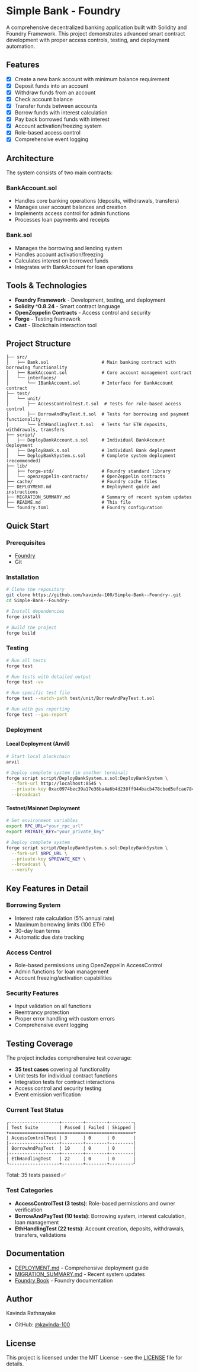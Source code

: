 # Simple Bank - Foundry

A comprehensive decentralized banking application built with Solidity and Foundry Framework. This project demonstrates advanced smart contract development with proper access controls, testing, and deployment automation.

## Features

- [x] Create a new bank account with minimum balance requirement
- [x] Deposit funds into an account
- [x] Withdraw funds from an account
- [x] Check account balance
- [x] Transfer funds between accounts
- [x] Borrow funds with interest calculation
- [x] Pay back borrowed funds with interest
- [x] Account activation/freezing system
- [x] Role-based access control
- [x] Comprehensive event logging

## Architecture

The system consists of two main contracts:

### BankAccount.sol

- Handles core banking operations (deposits, withdrawals, transfers)
- Manages user account balances and creation
- Implements access control for admin functions
- Processes loan payments and receipts

### Bank.sol

- Manages the borrowing and lending system
- Handles account activation/freezing
- Calculates interest on borrowed funds
- Integrates with BankAccount for loan operations

## Tools & Technologies

- **Foundry Framework** - Development, testing, and deployment
- **Solidity ^0.8.24** - Smart contract language
- **OpenZeppelin Contracts** - Access control and security
- **Forge** - Testing framework
- **Cast** - Blockchain interaction tool

## Project Structure

```
├── src/
│   ├── Bank.sol                    # Main banking contract with borrowing functionality
│   ├── BankAccount.sol             # Core account management contract
│   └── interfaces/
│       └── IBankAccount.sol        # Interface for BankAccount contract
├── test/
│   └── unit/
│       ├── AccessControlTest.t.sol  # Tests for role-based access control
│       ├── BorrowAndPayTest.t.sol  # Tests for borrowing and payment functionality
│       └── EthHandlingTest.t.sol   # Tests for ETH deposits, withdrawals, transfers
├── script/
│   ├── DeployBankAccount.s.sol     # Individual BankAccount deployment
│   ├── DeployBank.s.sol            # Individual Bank deployment
│   └── DeployBankSystem.s.sol      # Complete system deployment (recommended)
├── lib/
│   ├── forge-std/                  # Foundry standard library
│   └── openzeppelin-contracts/     # OpenZeppelin contracts
├── cache/                          # Foundry cache files
├── DEPLOYMENT.md                   # Deployment guide and instructions
├── MIGRATION_SUMMARY.md            # Summary of recent system updates
├── README.md                       # This file
└── foundry.toml                    # Foundry configuration
```

## Quick Start

### Prerequisites

- [Foundry](https://book.getfoundry.sh/getting-started/installation)
- Git

### Installation

```bash
# Clone the repository
git clone https://github.com/kavinda-100/Simple-Bank--Foundry-.git
cd Simple-Bank--Foundry-

# Install dependencies
forge install

# Build the project
forge build
```

### Testing

```bash
# Run all tests
forge test

# Run tests with detailed output
forge test -vv

# Run specific test file
forge test --match-path test/unit/BorrowAndPayTest.t.sol

# Run with gas reporting
forge test --gas-report
```

### Deployment

#### Local Deployment (Anvil)

```bash
# Start local blockchain
anvil

# Deploy complete system (in another terminal)
forge script script/DeployBankSystem.s.sol:DeployBankSystem \
  --fork-url http://localhost:8545 \
  --private-key 0xac0974bec39a17e36ba4a6b4d238ff944bacb478cbed5efcae784d7bf4f2ff80 \
  --broadcast
```

#### Testnet/Mainnet Deployment

```bash
# Set environment variables
export RPC_URL="your_rpc_url"
export PRIVATE_KEY="your_private_key"

# Deploy complete system
forge script script/DeployBankSystem.s.sol:DeployBankSystem \
  --fork-url $RPC_URL \
  --private-key $PRIVATE_KEY \
  --broadcast \
  --verify
```

## Key Features in Detail

### Borrowing System

- Interest rate calculation (5% annual rate)
- Maximum borrowing limits (100 ETH)
- 30-day loan terms
- Automatic due date tracking

### Access Control

- Role-based permissions using OpenZeppelin AccessControl
- Admin functions for loan management
- Account freezing/activation capabilities

### Security Features

- Input validation on all functions
- Reentrancy protection
- Proper error handling with custom errors
- Comprehensive event logging

## Testing Coverage

The project includes comprehensive test coverage:

- **35 test cases** covering all functionality
- Unit tests for individual contract functions
- Integration tests for contract interactions
- Access control and security testing
- Event emission verification

### Current Test Status

```
╭-------------------+--------+--------+---------╮
| Test Suite        | Passed | Failed | Skipped |
+===============================================+
| AccessControlTest | 3      | 0      | 0       |
|-------------------+--------+--------+---------|
| BorrowAndPayTest  | 10     | 0      | 0       |
|-------------------+--------+--------+---------|
| EthHandlingTest   | 22     | 0      | 0       |
╰-------------------+--------+--------+---------╯
```

Total: 35 tests passed ✅

### Test Categories

- **AccessControlTest (3 tests)**: Role-based permissions and owner verification
- **BorrowAndPayTest (10 tests)**: Borrowing system, interest calculation, loan management
- **EthHandlingTest (22 tests)**: Account creation, deposits, withdrawals, transfers, validations

## Documentation

- [DEPLOYMENT.md](DEPLOYMENT.md) - Comprehensive deployment guide
- [MIGRATION_SUMMARY.md](MIGRATION_SUMMARY.md) - Recent system updates
- [Foundry Book](https://book.getfoundry.sh/) - Foundry documentation

## Author

Kavinda Rathnayake

- GitHub: [@kavinda-100](https://github.com/kavinda-100)

## License

This project is licensed under the MIT License - see the [LICENSE](LICENSE) file for details.

